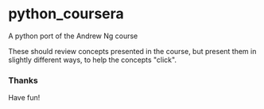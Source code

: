 # python_coursera
A python port of the Andrew Ng course

These should review concepts presented in the course, but present them in slightly different ways, to help the concepts "click".

### Thanks

Have fun!
